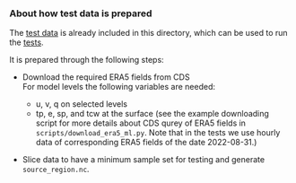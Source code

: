 ### About how test data is prepared

The [test data](./era5/) is already included in this directory, which can be used to run the [tests](../test_workflow.py).

It is prepared through the following steps:
- Download the required ERA5 fields from CDS <br>
For model levels the following variables are needed:
  - u, v, q on selected levels
  - tp, e, sp, and tcw at the surface
(see the example downloading script for more details about CDS qurey of ERA5 fields in `scripts/download_era5_ml.py`. Note that in the tests we use hourly data of corresponding ERA5 fields of the date 2022-08-31.)

- Slice data to have a minimum sample set for testing and generate `source_region.nc`.
